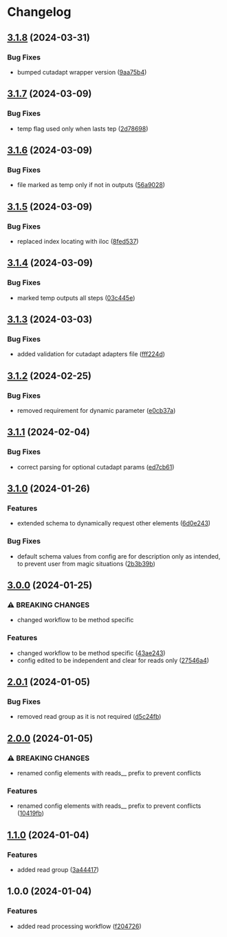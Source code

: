 # Changelog

## [3.1.8](https://github.com/xsitarcik/reads/compare/v3.1.7...v3.1.8) (2024-03-31)


### Bug Fixes

* bumped cutadapt wrapper version ([9aa75b4](https://github.com/xsitarcik/reads/commit/9aa75b4e9e3159cbd82c8ddc7147769190ca5043))

## [3.1.7](https://github.com/xsitarcik/reads/compare/v3.1.6...v3.1.7) (2024-03-09)


### Bug Fixes

* temp flag used only when lasts tep ([2d78698](https://github.com/xsitarcik/reads/commit/2d786981006e02f732c0beda81652d27f01bba4b))

## [3.1.6](https://github.com/xsitarcik/reads/compare/v3.1.5...v3.1.6) (2024-03-09)


### Bug Fixes

* file marked as temp only if not in outputs ([56a9028](https://github.com/xsitarcik/reads/commit/56a9028dc5f0bbd44b83ef35fad67eb05bd3ebff))

## [3.1.5](https://github.com/xsitarcik/reads/compare/v3.1.4...v3.1.5) (2024-03-09)


### Bug Fixes

* replaced index locating with iloc ([8fed537](https://github.com/xsitarcik/reads/commit/8fed5377659983d0ac369005da95271272560bad))

## [3.1.4](https://github.com/xsitarcik/reads/compare/v3.1.3...v3.1.4) (2024-03-09)


### Bug Fixes

* marked temp outputs all steps ([03c445e](https://github.com/xsitarcik/reads/commit/03c445eec9d175ae2adb89c447f911747b622859))

## [3.1.3](https://github.com/xsitarcik/reads/compare/v3.1.2...v3.1.3) (2024-03-03)


### Bug Fixes

* added validation for cutadapt adapters file ([fff224d](https://github.com/xsitarcik/reads/commit/fff224d6c1f1d4f96dc5612a1fccee475a805585))

## [3.1.2](https://github.com/xsitarcik/reads/compare/v3.1.1...v3.1.2) (2024-02-25)


### Bug Fixes

* removed requirement for dynamic parameter ([e0cb37a](https://github.com/xsitarcik/reads/commit/e0cb37a9044a22c1be15675bde1e1cda005d4bf3))

## [3.1.1](https://github.com/xsitarcik/reads/compare/v3.1.0...v3.1.1) (2024-02-04)


### Bug Fixes

* correct parsing for optional cutadapt params ([ed7cb61](https://github.com/xsitarcik/reads/commit/ed7cb61b92974da0486f426bcc474cd9b841a068))

## [3.1.0](https://github.com/xsitarcik/reads/compare/v3.0.0...v3.1.0) (2024-01-26)


### Features

* extended schema to dynamically request other elements ([6d0e243](https://github.com/xsitarcik/reads/commit/6d0e243b77c9d1dfe32e218a571dc75afeb6bff7))


### Bug Fixes

* default schema values from config are for description only as intended, to prevent user from magic situations ([2b3b39b](https://github.com/xsitarcik/reads/commit/2b3b39b5a2b986b08c7801ce2a514418eca13135))

## [3.0.0](https://github.com/xsitarcik/reads/compare/v2.0.1...v3.0.0) (2024-01-25)


### ⚠ BREAKING CHANGES

* changed workflow to be method specific

### Features

* changed workflow to be method specific ([43ae243](https://github.com/xsitarcik/reads/commit/43ae24301194d4816774952ff96c7cc6664cf075))
* config edited to be independent and clear for reads only ([27546a4](https://github.com/xsitarcik/reads/commit/27546a4631d344a87d8a2b0730d076f1710b0225))

## [2.0.1](https://github.com/xsitarcik/reads/compare/v2.0.0...v2.0.1) (2024-01-05)


### Bug Fixes

* removed read group as it is not required ([d5c24fb](https://github.com/xsitarcik/reads/commit/d5c24fb344970c176a27b401d8e54b81e3757670))

## [2.0.0](https://github.com/xsitarcik/reads/compare/v1.1.0...v2.0.0) (2024-01-05)


### ⚠ BREAKING CHANGES

* renamed config elements with reads__ prefix to prevent conflicts

### Features

* renamed config elements with reads__ prefix to prevent conflicts ([10419fb](https://github.com/xsitarcik/reads/commit/10419fb82491d98d2b9a20a9b1767dbbb7fb9646))

## [1.1.0](https://github.com/xsitarcik/reads/compare/v1.0.0...v1.1.0) (2024-01-04)


### Features

* added read group ([3a44417](https://github.com/xsitarcik/reads/commit/3a444178e36223897f92ba3dd90968a9b1f1c662))

## 1.0.0 (2024-01-04)


### Features

* added read processing workflow ([f204726](https://github.com/xsitarcik/reads/commit/f20472652f67a8fd89f26431c82e2aafd828f877))

